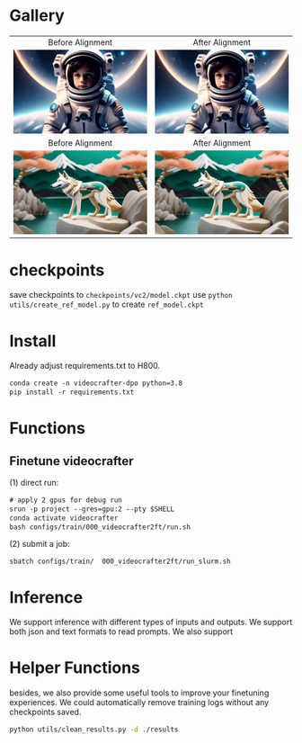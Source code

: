 
# Gallery
<table class="center">
  
  <tr>
    <td style="text-align:center;" width="320">Before Alignment</td>
    <td style="text-align:center;" width="320">After Alignment</td>
  </tr>
  <tr>
    <td><a href="./assets/vc2-dpo/0105.gif"><img src="./assets/vc2-dpo/0105.gif" width="320"></a></td>
    <td><a href="./assets/vc2-init/0105.gif"><img src="./assets/vc2-dpo/0105.gif" width="320"></a></td>
  </tr>
  
  <tr>
    <td style="text-align:center;" width="320">Before Alignment</td>
    <td style="text-align:center;" width="320">After Alignment</td>
  </tr>
  <tr>
    <td><a href="./assets/vc2-dpo/0163.gif"><img src="./assets/vc2-dpo/0163.gif" width="320"></a></td>
    <td><a href="./assets/vc2-init/0163.gif"><img src="./assets/vc2-dpo/0163.gif" width="320"></a></td>
  </tr>

</table>

# checkpoints

save checkpoints to `checkpoints/vc2/model.ckpt`
use `python utils/create_ref_model.py` to create `ref_model.ckpt`

# Install

Already adjust requirements.txt to H800.
```shell
conda create -n videocrafter-dpo python=3.8
pip install -r requirements.txt
```
# Functions
## Finetune videocrafter
(1) direct run:
```
# apply 2 gpus for debug run
srun -p project --gres=gpu:2 --pty $SHELL 
conda activate videocrafter
bash configs/train/000_videocrafter2ft/run.sh
```

(2) submit a job:
```
sbatch configs/train/  000_videocrafter2ft/run_slurm.sh
```


# Inference 
We support inference with different types of inputs and outputs.
We support both json and text formats to read prompts. 
We also support 

# Helper Functions
besides, we also provide some useful tools to improve your finetuning experiences. 
We could automatically remove training logs without any checkpoints saved. 
```bash 
python utils/clean_results.py -d ./results 
```